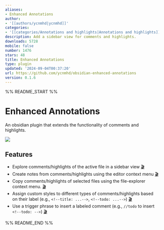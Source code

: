 ```yaml
---
aliases:
- Enhanced Annotations
author:
- '[[authors/ycnmhd|ycnmhd]]'
categories:
- '[[categories/Annotations and highlights|Annotations and highlights]]'
description: Add a sidebar view for comments and highlights.
downloads: 5728
mobile: false
number: 1476
stars: 48
title: Enhanced Annotations
type: plugin
updated: '2024-09-04T00:37:20'
url: https://github.com/ycnmhd/obsidian-enhanced-annotations
version: 0.1.6
---
```


%% README_START %%

# Enhanced Annotations
An obsidian plugin that extends the functionality of comments and highlights.  

![](https://raw.githubusercontent.com/ycnmhd/obsidian-enhanced-annotations/HEAD/docs/media/screenshot.png)

## Features
- Explore comments/highlights of the active file in a sidebar view [🎬](https://raw.githubusercontent.com/ycnmhd/obsidian-enhanced-annotations/main/docs/media/sidebar.gif) 
- Create notes from comments/highlights using the editor context menu [🎬](https://raw.githubusercontent.com/ycnmhd/obsidian-enhanced-annotations/main/docs/media/notes.gif)
- Copy comments/highlights of selected files using the file-explorer context menu. [🎬](https://raw.githubusercontent.com/ycnmhd/obsidian-enhanced-annotations/main/docs/media/clipboard.gif)
- Assign custom styles to different types of comments/highlights based on their label (e.g., `<!--title: ...-->`, `<!--todo: ...-->`) [🎬](https://raw.githubusercontent.com/ycnmhd/obsidian-enhanced-annotations/main/docs/media/styling.gif)
- Use a trigger phrase to insert a labeled comment (e.g., `//todo` to insert `<!--todo: -->`) [🎬](https://raw.githubusercontent.com/ycnmhd/obsidian-enhanced-annotations/main/docs/media/autocomplete.gif)





%% README_END %%